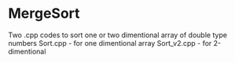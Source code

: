 # MergeSort
Two .cpp codes to sort one or two dimentional array of double type numbers
Sort.cpp - for one dimentional array
Sort_v2.cpp -  for 2-dimentional
